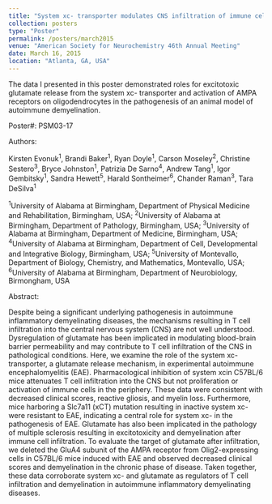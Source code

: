 ```yaml
---
title: "System xc- transporter modulates CNS infiltration of immune cells and reactive gliosis in autoimmune inflammatory disease."
collection: posters
type: "Poster"
permalink: /posters/march2015
venue: "American Society for Neurochemistry 46th Annual Meeting"
date: March 16, 2015
location: "Atlanta, GA, USA"
---
```


The data I presented in this poster demonstrated roles for excitotoxic glutamate release from the system xc- transporter and activation of AMPA receptors on oligodendrocytes in the pathogenesis of an animal model of autoimmune demyelination.

Poster#: PSM03-17


Authors: 

Kirsten Evonuk<sup>1</sup>, Brandi Baker<sup>1</sup>, Ryan Doyle<sup>1</sup>, Carson Moseley<sup>2</sup>, Christine Sestero<sup>3</sup>, Bryce Johnston<sup>1</sup>, Patrizia De Sarno<sup>4</sup>, Andrew Tang<sup>1</sup>, Igor Gembitsky<sup>1</sup>, Sandra Hewett<sup>5</sup>, Harald Sontheimer<sup>6</sup>, Chander Raman<sup>3</sup>, Tara DeSilva<sup>1</sup>

<sup>1</sup>University of Alabama at Birmingham, Department of Physical Medicine and Rehabilitation, Birmingham, USA; <sup>2</sup>University of Alabama at Birmingham, Department of Pathology, Birmingham, USA; <sup>3</sup>University of Alabama at Birmingham, Department of Medicine, Birmingham, USA; <sup>4</sup>University of Alabama at Birmingham, Department of Cell, Developmental and Integrative Biology, Birmingham, USA; <sup>5</sup>University of Montevallo, Department of Biology, Chemistry, and Mathematics, Montevallo, USA; <sup>6</sup>University of Alabama at Birmingham, Department of Neurobiology, Birmongham, USA


Abstract:

Despite being a significant underlying pathogenesis in autoimmune inflammatory demyelinating diseases, the mechanisms resulting in T cell infiltration into the central nervous system (CNS) are not well understood. Dysregulation of glutamate has been implicated in modulating blood-brain barrier permeability and may contribute to T cell infiltration of the CNS in pathological conditions. Here, we examine the role of the system xc- transporter, a glutamate release mechanism, in experimental autoimmune encephalomyelitis (EAE). Pharmacological inhibition of system xcin C57BL/6 mice attenuates T cell infiltration into the CNS but not proliferation or activation of immune cells in the periphery. These data were consistent with decreased clinical scores, reactive gliosis, and myelin loss. Furthermore, mice harboring a Slc7a11 (xCT) mutation resulting in inactive system xc- were resistant to EAE, indicating a central role for system xc- in the pathogenesis of EAE. Glutamate has also been implicated in the pathology of multiple sclerosis resulting in excitotoxicity and demyelination after immune cell infiltration. To evaluate the target of glutamate after infiltration, we deleted the GluA4 subunit of the AMPA receptor from Olig2-expressing cells in C57BL/6 mice induced with EAE and observed decreased clinical scores and demyelination in the chronic phase of disease. Taken together, these data corroborate system xc- and glutamate as regulators of T cell infiltration and demyelination in autoimmune inflammatory demyelinating diseases.